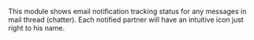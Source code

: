 This module shows email notification tracking status for any messages in
mail thread (chatter). Each notified partner will have an intuitive icon
just right to his name.
